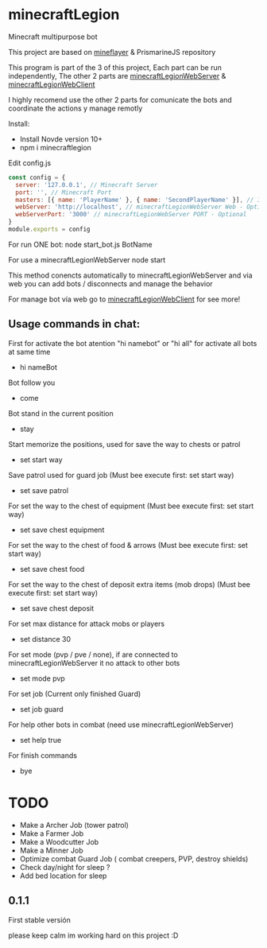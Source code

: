 # minecraftLegion
Minecraft multipurpose bot

This project are based on <a target="_blank" href="https://github.com/PrismarineJS/mineflayer">mineflayer</a> & PrismarineJS repository

This program is part of the 3 of this project,
Each part can be run independently, 
The other 2 parts are <a target="_blank" href="https://github.com/sefirosweb/minecraftLegionWebServer">minecraftLegionWebServer</a> & <a href="minecraftLegionWebClient">minecraftLegionWebClient</a>

I highly recomend use the other 2 parts for comunicate the bots and coordinate the actions y manage remotly

Install: 
- Install Novde version 10+
- npm i minecraftlegion

Edit config.js
```js
const config = {
  server: '127.0.0.1', // Minecraft Server
  port: '', // Minecraft Port
  masters: [{ name: 'PlayerName' }, { name: 'SecondPlayerName' }], // Is requeried for manage the bot in game, *offline mode
  webServer: 'http://localhost', // minecraftLegionWebServer Web - Optional
  webServerPort: '3000' // minecraftLegionWebServer PORT - Optional
}
module.exports = config
```

For run ONE bot:
node start_bot.js BotName

For use a minecraftLegionWebServer
node start

This method conencts automatically to minecraftLegionWebServer and via web you can add bots / disconnects and manage the behavior

For manage bot vía web go to <a target="_blank" href="https://github.com/sefirosweb/minecraftLegionWebClient">minecraftLegionWebClient</a> for see more!


## Usage commands in chat:
First for activate the bot atention "hi namebot" or "hi all" for activate all bots at same time
* hi nameBot

Bot follow you
* come

Bot stand in the current position
* stay

Start memorize the positions, used for save the way to chests or patrol
* set start way

Save patrol used for guard job (Must bee execute first: set start way)
* set save patrol

For set the way to the chest of equipment (Must bee execute first: set start way)
* set save chest equipment

For set the way to the chest of food & arrows (Must bee execute first: set start way)
* set save chest food

For set the way to the chest of deposit extra items (mob drops) (Must bee execute first: set start way)
* set save chest deposit

For set max distance for attack mobs or players
* set distance 30

For set mode (pvp / pve / none), if are connected to minecraftLegionWebServer it no attack to other bots
* set mode pvp

For set job (Current only finished Guard)
* set job guard

For help other bots in combat (need use minecraftLegionWebServer)
* set help true

For finish commands
* bye


# TODO
- Make a Archer Job (tower patrol)
- Make a Farmer Job
- Make a Woodcutter Job
- Make a Minner Job
- Optimize combat Guard Job ( combat creepers, PVP, destroy shields)
- Check day/night for sleep ?
- Add bed location for sleep

## 0.1.1
First stable versión

please keep calm im working hard on this project :D
